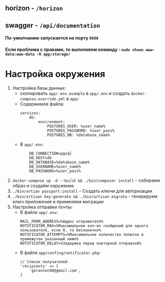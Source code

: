 horizon - `/horizon`
---------
swagger - `/api/documentation`
---------
 
#### По-умолчанию запускается на порту `8080`

#### Если проблема с правами, то выполняем команду : `sudo chown www-data:www-data -R app/storage/`

# Настройка окружения
1) Настройка базы данных:
    - скопировать `app/.env.example` в `app/.env` и  создать `docker-compose.override.yml` в `app/`
    - Содержимое файла:
        ```
        services:
            db:
                environment:
                    POSTGRES_USER: %user_name%
                    POSTGRES_PASSWORD: %user_pass%
                    POSTGRES_DB: %database_name%
        ```
    - В `app/.env`:
        ``` 
            DB_CONNECTION=pgsql
            DB_HOST=db
            DB_DATABASE=%database_name%
            DB_USERNAME=%user_name%
            DB_PASSWORD=%user_pass%
        ```
2) `docker-compose up -d --build && ./bin/composer install` - собираем образ и создаём окружение
2) `./bin/artian passport:install` - Создать ключи для авторизации
3) `./bin/artisan key:generate && ./bin/artisan migrate` - генерируем ключ приложения и применяем миграции
4) Настройка отправки почты:
    - В файле `app/.env`:
        ```
        MAIL_FROM_ADDRESS=%Адрес отправителя%
        NOTIFICATOR_MAX=%Максимальное кол-во сообщений для одного пользователя, если 0, то бесконечно%
        NOTIFICATOR_ATTEMPTS=%Максимальное количество попыток в промежуток указанный ниже%
        NOTIFICATOR_DELAY=%Задержка перед повторной отправкой%
        ```
    - В файле `app/confing/notificator.php`:
        ```
        // Список получателей
        'recipients' => [
            'goranton98@gmail.com',
        ]
        ```
